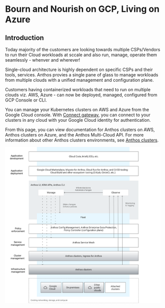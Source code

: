 # Bourn and Nourish on GCP, Living on Azure

## Introduction

Today majority of the customers are looking towards multiple CSPs/Vendors to run their Cloud workloads at sccale and also run, manage, operate them seamlessly - whenver and wherever!

Single-cloud architecture is highly dependent on specific CSPs and their tools, services. Anthos provies a single pane of glass to manage workloads from multiple clouds with a unified management and configuration plane.

Customers having containerized workloads that need to run on multiple clouds viz. AWS, Azure - can now be deployed, managed, configured from GCP Console or CLI.

You can manage your Kubernetes clusters on AWS and Azure from the Google Cloud console. With [Connect gateway](https://cloud.google.com/anthos/multicluster-management/gateway#why_use_the_connect_gateway), you can connect to your clusters in any cloud with your Google Cloud identity for authentication.

From this page, you can view documentation for Anthos clusters on AWS, Anthos clusters on Azure, and the Anthos Multi-Cloud API. For more information about other Anthos clusters environments, see [Anthos clusters](https://cloud.google.com/anthos/clusters/docs).









![anthos-18-components](./Assets/anthos-18-components.png)